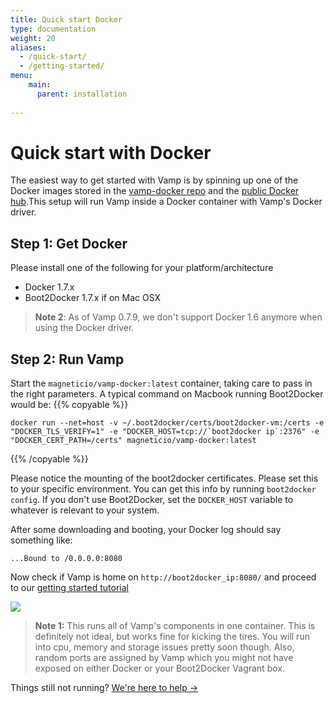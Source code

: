```yaml
---
title: Quick start Docker
type: documentation
weight: 20
aliases:
  - /quick-start/
  - /getting-started/
menu:
    main:
      parent: installation
    
---
```


# Quick start with Docker

The easiest way to get started with Vamp is by spinning up one of the Docker images stored
in the [vamp-docker repo](https://github.com/magneticio/vamp-docker) and the [public Docker hub](https://registry.hub.docker.com/repos/magneticio/).This setup will run Vamp inside a Docker container with Vamp's Docker driver.


## Step 1: Get Docker

Please install one of the following for your platform/architecture

- Docker 1.7.x
- Boot2Docker 1.7.x if on Mac OSX

> **Note 2**: As of Vamp 0.7.9, we don't support Docker 1.6 anymore when using the Docker driver.

## Step 2: Run Vamp

Start the `magneticio/vamp-docker:latest` container, taking care to pass in the right parameters. A typical command on Macbook running Boot2Docker would be:
{{% copyable %}}
```
docker run --net=host -v ~/.boot2docker/certs/boot2docker-vm:/certs -e "DOCKER_TLS_VERIFY=1" -e "DOCKER_HOST=tcp://`boot2docker ip`:2376" -e "DOCKER_CERT_PATH=/certs" magneticio/vamp-docker:latest
```
{{% /copyable %}}

Please notice the mounting of the boot2docker certificates. Please set this to your specific environment. You can get this info by running `boot2docker config`. If you don't use Boot2Docker, set the `DOCKER_HOST` variable to whatever is relevant to your system.

After some downloading and booting, your Docker log should say something like:

```
...Bound to /0.0.0.0:8080
```

Now check if Vamp is home on `http://boot2docker_ip:8080/` and proceed to our [getting started tutorial](/documentation/guides/)

![](/img/screenshots/vamp_ui_home.gif)


> **Note 1:** This runs all of Vamp's components in one container. This is definitely not ideal, but works fine for kicking the tires.
You will run into cpu, memory and storage issues pretty soon though. Also, random ports are assigned by Vamp which you might not have exposed on either Docker or your Boot2Docker Vagrant box.  

Things still not running? [We're here to help →](https://github.com/magneticio/vamp/issues)